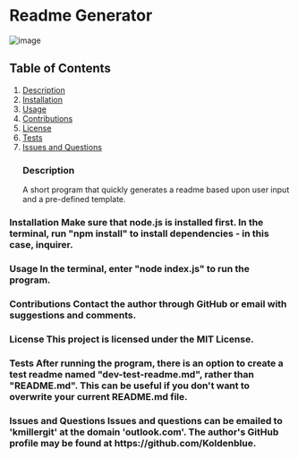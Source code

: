 # Readme Generator

![image](https://img.shields.io/badge/license-MIT%20License-green)

## Table of Contents

1. <a href="#description">Description</a>
2. <a href="#installation">Installation</a>
3. <a href="#usage">Usage</a>
4. <a href="#contributions">Contributions</a>
5. <a href="#license">License</a>
6. <a href="#test">Tests</a>
7. <a href="#questions">Issues and Questions</a>
<br><h3 id='description'>Description</h3>
A short program that quickly generates a readme based upon user input and a pre-defined template.

<h3 id='installation'>Installation
Make sure that node.js is installed first. In the terminal, run "npm install" to install dependencies - in this case, inquirer.

<h3 id='usage'>Usage
In the terminal, enter "node index.js" to run the program.

<h3 id='contributions'>Contributions
Contact the author through GitHub or email with suggestions and comments.

<h3 id='license'>License
This project is licensed under the MIT License.

<h3 id='test'>Tests
After running the program, there is an option to create a test readme named "dev-test-readme.md", rather than "README.md". This can be useful if you don't want to overwrite your current README.md file.

<h3 id='questions'>Issues and Questions
Issues and questions can be emailed to 'kmillergit' at the domain 'outlook.com'. The author's GitHub profile may be found at https://github.com/Koldenblue.